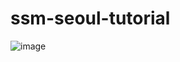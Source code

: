 # ssm-seoul-tutorial

![image](https://user-images.githubusercontent.com/18493980/161285593-b5c44de9-7a3f-4670-a43e-a11077e292ad.png)
